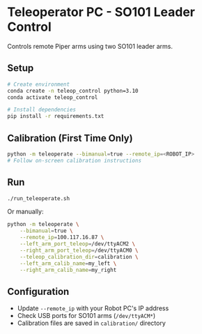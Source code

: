 # Teleoperator PC - SO101 Leader Control

Controls remote Piper arms using two SO101 leader arms.

## Setup

```bash
# Create environment
conda create -n teleop_control python=3.10
conda activate teleop_control

# Install dependencies
pip install -r requirements.txt
```

## Calibration (First Time Only)

```bash
python -m teleoperate --bimanual=true --remote_ip=<ROBOT_IP>
# Follow on-screen calibration instructions
```

## Run

```bash
./run_teleoperate.sh
```

Or manually:
```bash
python -m teleoperate \
    --bimanual=true \
    --remote_ip=100.117.16.87 \
    --left_arm_port_teleop=/dev/ttyACM2 \
    --right_arm_port_teleop=/dev/ttyACM0 \
    --teleop_calibration_dir=calibration \
    --left_arm_calib_name=my_left \
    --right_arm_calib_name=my_right
```

## Configuration
- Update `--remote_ip` with your Robot PC's IP address
- Check USB ports for SO101 arms (`/dev/ttyACM*`)
- Calibration files are saved in `calibration/` directory
